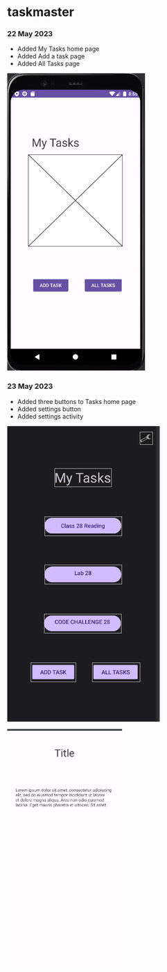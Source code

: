 # taskmaster

### 22 May 2023

* Added My Tasks home page
* Added Add a task page
* Added All Tasks page


![home page](./screenshots/home%20page%20.png)

### 23 May 2023

* Added three buttons to Tasks home page
* Added settings button
* Added settings activity

![home page](./screenshots/5-23%20home%20page.png)

![details](./screenshots/5-23%20task%20details.png)